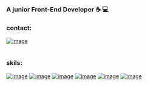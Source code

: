  
### A junior Front-End Developer  :coffee:	 :computer:	
### contact:  
[![image](https://img.shields.io/badge/Gmail-D14836?style=for-the-badge&logo=gmail&logoColor=white&url=https://m.entezarian2@gmail.com)](https://m.entezarian2@gmail.com)

#
### skils:

[![image](https://img.shields.io/badge/HTML5-4d0400?&style=for-the-badge&logo=HTML5)]()
[![image](https://img.shields.io/badge/CSS3-0d004d?&style=for-the-badge&logo=CSS3)]()
[![image](https://img.shields.io/badge/language-JavaScript-ffe100?&style=for-the-badge&logo=JavaScript&labelColor=black)]()
[![image](https://img.shields.io/badge/Framework-ReactJs-026bc7?&style=for-the-badge&logo=React&labelColor=black)]()
[![image](https://img.shields.io/badge/versioncontrol-git-F05032?&style=for-the-badge&logo=Git&labelColor=black)]()
[![image](https://img.shields.io/badge/Framework-Bootstrap-7952B3?&style=for-the-badge&logo=Bootstrap&labelColor=black)]()
